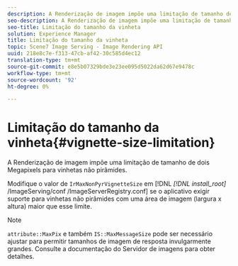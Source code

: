 ```yaml
---
description: A Renderização de imagem impõe uma limitação de tamanho de dois Megapixels para vinhetas não pirâmides.
seo-description: A Renderização de imagem impõe uma limitação de tamanho de dois Megapixels para vinhetas não pirâmides.
seo-title: Limitação do tamanho da vinheta
solution: Experience Manager
title: Limitação do tamanho da vinheta
topic: Scene7 Image Serving - Image Rendering API
uuid: 218e8c7e-f313-47cb-af42-30c585d4ec12
translation-type: tm+mt
source-git-commit: e8e5b07329bde3e23ee095d5022da62d67e9478c
workflow-type: tm+mt
source-wordcount: '92'
ht-degree: 0%

---
```



# Limitação do tamanho da vinheta{#vignette-size-limitation}

A Renderização de imagem impõe uma limitação de tamanho de dois Megapixels para vinhetas não pirâmides.

Modifique o valor de `IrMaxNonPyrVignetteSize` em [!DNL *[!DNL install_root]* /ImageServing/conf /ImageServerRegistry.conf] se o aplicativo exigir suporte para vinhetas não pirâmides com uma área de imagem (largura x altura) maior que esse limite.

>[!NOTE]
>
>`attribute::MaxPix` e também `IS::MaxMessageSize` pode ser necessário ajustar para permitir tamanhos de imagem de resposta invulgarmente grandes. Consulte a documentação do Servidor de imagens para obter detalhes.

